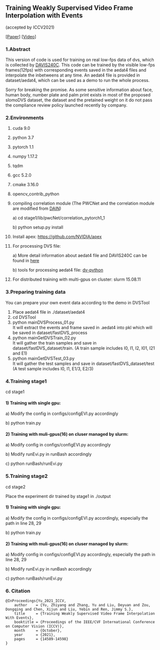## Training Weakly Supervised Video Frame Interpolation with Events
(accepted by ICCV2021)

[[Paper](https://openaccess.thecvf.com/content/ICCV2021/html/Yu_Training_Weakly_Supervised_Video_Frame_Interpolation_With_Events_ICCV_2021_paper.html)]
[[Video](https://www.youtube.com/watch?v=ktG5U3WKGes&t=2s)]

### 1.Abstract
This version of code is used for training on real low-fps data of dvs, which is collected by [DAVIS240C](https://inivation.com/wp-content/uploads/2019/08/DAVIS240.pdf). This code can be trained by the visible low-fps frames(12fps) with corresponding events saved in the aedat4 files  and interpolate the inbetweens at any time. An aedat4 file is provided in dataset/aedat4, which can be used as a demo to run the whole process.
 
Sorry for breaking the promise. As some sensitive information about face, human body, number plate and palm print exists in most of the proposed slomoDVS dataset, the dataset and the pretained weight on it do not pass the compliance review policy launched recently by company.
### 2.Environments
1) cuda 9.0

2) python 3.7

3) pytorch 1.1

4) numpy 1.17.2

5) tqdm

6) gcc 5.2.0

7) cmake 3.16.0

8) opencv_contrib_python

9) compiling correlation module
(The PWCNet and the correlation module are modified from [DAIN](https://github.com/baowenbo/DAIN/tree/master/PWCNet))

   a) cd stage1/lib/pwcNet/correlation_pytorch1_1

   b) python setup.py install


10) Install apex: https://github.com/NVIDIA/apex

11) For processing DVS file:
   
     a) More detail information about aedat4 file and DAVIS240C can be found in [here](https://inivation.gitlab.io/dv/dv-docs/docs/getting-started/)

     b) tools for processing aedat4 file: [dv-python](https://gitlab.com/inivation/dv/dv-python)

12) For distributed training with multi-gpus on cluster: slurm 15.08.11
 
### 3.Preparing training data
You can prepare your own event data according to the demo in DVSTool

1) Place aedat4 file in ./dataset/aedat4
2) cd DVSTool
3) python mainDVSProcess_01.py  
It will extract the events and frame saved in .aedat4 into pkl which will be saved in dataset/fastDVS_process
4) python mainGetDVSTrain_02.py  
It will gather the train samples and save in dataset/fastDVS_dataset/train.  (A train sample includes I0, I1, I2, I01, I21 and E1)
5) python mainGetDVSTest_03.py  
It will gather the test samples and save in dataset/fastDVS_dataset/test  (A test sample includes I0, I1, E1/3, E2/3)
### 4.Training stage1
cd stage1 
#### 1) Training with single gpu:
a) Modify the config in configs/configEVI.py accordingly

b) python train.py

#### 2) Training with muli-gpus(16) on cluser managed by slurm:
a) Modify config in configs/configEVI.py accordingly

b) Modify runEvi.py in runBash accordingly

c) python runBash/runEvi.py

### 5.Training stage2
cd stage2 

Place the experiment dir trained by stage1 in ./output

#### 1) Training with single gpu:
a) Modify the config in configs/configEVI.py accordingly, especially the path in line 28, 29

b) python train.py

#### 2) Training with muli-gpus(16) on cluser managed by slurm:
a) Modify config in configs/configEVI.py accordingly, especially the path in line 28, 29

b) Modify runEvi.py in runBash accordingly

c) python runBash/runEvi.py

### 6. Citation 
```
@InProceedings{Yu_2021_ICCV,
    author    = {Yu, Zhiyang and Zhang, Yu and Liu, Deyuan and Zou, Dongqing and Chen, Xijun and Liu, Yebin and Ren, Jimmy S.},
    title     = {Training Weakly Supervised Video Frame Interpolation With Events},
    booktitle = {Proceedings of the IEEE/CVF International Conference on Computer Vision (ICCV)},
    month     = {October},
    year      = {2021},
    pages     = {14589-14598}
}
```
